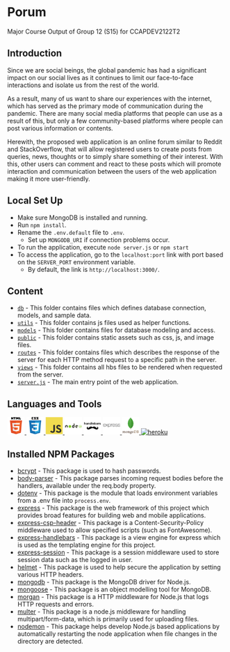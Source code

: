 # Porum
Major Course Output of Group 12 (S15) for CCAPDEV2122T2

## Introduction
Since we are social beings, the global pandemic has had a significant impact on our social lives as it continues to limit our face-to-face interactions and isolate us from the rest of the world. 

As a result, many of us want to share our experiences with the internet, which has served as the primary mode of communication during the pandemic. There are many social media platforms that people can use as a result of this, but only a few community-based platforms where people can post various information or contents.

Herewith, the proposed web application is an online forum similar to Reddit and StackOverflow, that will allow registered users to create posts from queries, news, thoughts or to simply share something of their interest. With this, other users can comment and react to these posts which will promote interaction and communication between the users of the web application making it more user-friendly.

## Local Set Up
- Make sure MongoDB is installed and running.
- Run `npm install`.
- Rename the `.env.default` file to `.env`.
    - Set up `MONGODB_URI` if connection problems occur.
- To run the application, execute `node server.js` or `npm start`
- To access the application, go to the `localhost:port` link with port based on the `SERVER_PORT` environment variable.
    - By default, the link is `http://localhost:3000/`.

## Content
- [`db`](db) - This folder contains files which defines database connection, models, and sample data.
- [`utils`](utils) - This folder contains js files used as helper functions.
- [`models`](models) - This folder contains files for database modeling and access.
- [`public`](public) - This folder contains static assets such as css, js, and image files.
- [`routes`](routes) - This folder contains files which describes the response of the server for each HTTP method request to a specific path in the server.
- [`views`](views) - This folder contains all hbs files to be rendered when requested from the server.
- [`server.js`](server.js) - The main entry point of the web application.

## Languages and Tools
<p align="left"> <a href="https://www.w3.org/html/" target="_blank" rel="noreferrer"> <img src="https://raw.githubusercontent.com/devicons/devicon/master/icons/html5/html5-original-wordmark.svg" alt="html5" width="40" height="40"/> </a> <a href="https://www.w3schools.com/css/" target="_blank" rel="noreferrer"> <img src="https://raw.githubusercontent.com/devicons/devicon/master/icons/css3/css3-original-wordmark.svg" alt="css3" width="40" height="40"/> </a> <a href="https://developer.mozilla.org/en-US/docs/Web/JavaScript" target="_blank" rel="noreferrer"> <img src="https://raw.githubusercontent.com/devicons/devicon/master/icons/javascript/javascript-original.svg" alt="javascript" width="40" height="40"/> </a> <a href="https://nodejs.org" target="_blank" rel="noreferrer"> <img src="https://raw.githubusercontent.com/devicons/devicon/master/icons/nodejs/nodejs-original-wordmark.svg" alt="nodejs" width="40" height="40"/> </a> <a href="https://handlebarsjs.com/" target="_blank" rel="noreferrer"> <img src="https://raw.githubusercontent.com/devicons/devicon/master/icons/handlebars/handlebars-original-wordmark.svg" alt="express" width="40" height="40"/> </a> <a href="https://expressjs.com" target="_blank" rel="noreferrer"> <img src="https://raw.githubusercontent.com/devicons/devicon/master/icons/express/express-original-wordmark.svg" alt="express" width="40" height="40"/> </a> <a href="https://www.mongodb.com/" target="_blank" rel="noreferrer"> <img src="https://raw.githubusercontent.com/devicons/devicon/master/icons/mongodb/mongodb-original-wordmark.svg" alt="mongodb" width="40" height="40"/> </a> <a href="https://heroku.com" target="_blank" rel="noreferrer"> <img src="https://www.vectorlogo.zone/logos/heroku/heroku-icon.svg" alt="heroku" width="40" height="40"/> </a>
</p>

## Installed NPM Packages
- [bcrypt](https://www.npmjs.com/package/bcrypt) - This package is used to hash passwords.
- [body-parser](https://www.npmjs.com/package/body-parser) - This package parses incoming request bodies before the handlers, available under the req.body property.
- [dotenv](https://www.npmjs.com/package/dotenv) - This package is the module that loads environment variables from a .env file into `process.env`.
- [express](https://www.npmjs.com/package/express) - This package is the web framework of this project which provides broad features for building web and mobile applications.
- [express-csp-header](https://www.npmjs.com/package/express-csp-header) - This package is a Content-Security-Policy middleware used to allow specified scripts (such as FontAwesome).
- [express-handlebars](https://www.npmjs.com/package/express-handlebars) - This package is a view engine for express which is used as the templating engine for this project. 
- [express-session](https://www.npmjs.com/package/express-session) - This package is a session middleware used to store session data such as the logged in user.
- [helmet](https://www.npmjs.com/package/helmet) - This package is used to help secure the application by setting various HTTP headers.
- [mongodb](https://www.npmjs.com/package/mongodb) - This package is the MongoDB driver for Node.js.
- [mongoose](https://www.npmjs.com/package/mongoose) - This package is an object modelling tool for MongoDB.
- [morgan](https://www.npmjs.com/package/morgan) - This package is a HTTP middleware for Node.js that logs HTTP requests and errors.
- [multer](https://www.npmjs.com/package/multer) - This package is a node.js middleware for handling multipart/form-data, which is primarily used for uploading files. 
- [nodemon](https://www.npmjs.com/package/nodemon) - This package helps develop Node.js based applications by automatically restarting the node application when file changes in the directory are detected.

